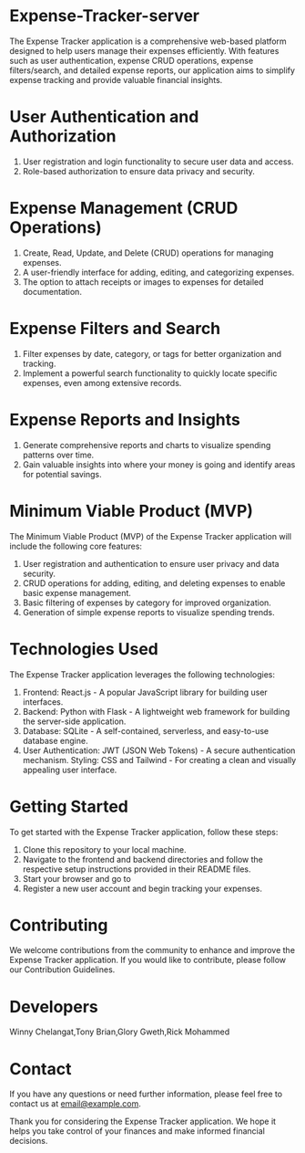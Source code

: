 # Expense-Tracker-server
The Expense Tracker application is a comprehensive web-based platform designed to help users manage their expenses efficiently. With features such as user authentication, expense CRUD operations, expense filters/search, and detailed expense reports, our application aims to simplify expense tracking and provide valuable financial insights.


# User Authentication and Authorization
1. User registration and login functionality to secure user data and access.
2. Role-based authorization to ensure data privacy and security.
# Expense Management (CRUD Operations)
1. Create, Read, Update, and Delete (CRUD) operations for managing expenses.
2. A user-friendly interface for adding, editing, and categorizing expenses.
3. The option to attach receipts or images to expenses for detailed documentation.
# Expense Filters and Search
1. Filter expenses by date, category, or tags for better organization and tracking.
2. Implement a powerful search functionality to quickly locate specific expenses, even among extensive records.
# Expense Reports and Insights
1. Generate comprehensive reports and charts to visualize spending patterns over time.
2. Gain valuable insights into where your money is going and identify areas for potential savings.
# Minimum Viable Product (MVP)
The Minimum Viable Product (MVP) of the Expense Tracker application will include the following core features:

1. User registration and authentication to ensure user privacy and data security.
2. CRUD operations for adding, editing, and deleting expenses to enable basic expense management.
3. Basic filtering of expenses by category for improved organization.
4. Generation of simple expense reports to visualize spending trends.

# Technologies Used
The Expense Tracker application leverages the following technologies:

1. Frontend: React.js - A popular JavaScript library for building user interfaces.
2. Backend: Python with Flask - A lightweight web framework for building the server-side application.
3. Database: SQLite - A self-contained, serverless, and easy-to-use database engine.
4. User Authentication: JWT (JSON Web Tokens) - A secure authentication mechanism.
Styling: CSS and Tailwind - For creating a clean and visually appealing user interface.

# Getting Started
To get started with the Expense Tracker application, follow these steps:

1. Clone this repository to your local machine.
2. Navigate to the frontend and backend directories and follow the respective setup instructions provided in their README files.
3. Start your browser and go to 
4. Register a new user account and begin tracking your expenses.

# Contributing
We welcome contributions from the community to enhance and improve the Expense Tracker application. If you would like to contribute, please follow our Contribution Guidelines.

# Developers
Winny Chelangat,Tony Brian,Glory Gweth,Rick Mohammed

# Contact
If you have any questions or need further information, please feel free to contact us at email@example.com.

Thank you for considering the Expense Tracker application. We hope it helps you take control of your finances and make informed financial decisions.




